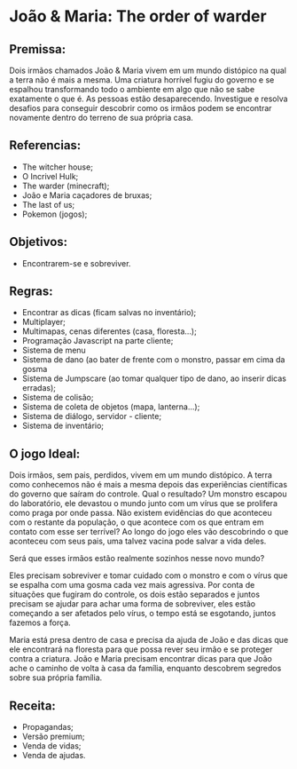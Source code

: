 # João & Maria: The order of warder

## Premissa: 

Dois irmãos chamados João & Maria vivem em um mundo distópico na qual a terra não é mais a mesma. Uma criatura horrível fugiu do governo e se espalhou transformando todo o ambiente em algo que não se sabe exatamente o que é. As pessoas estão desaparecendo. Investigue e resolva desafios para conseguir descobrir como os irmãos podem se encontrar novamente dentro do terreno de sua própria casa.  

## Referencias:

- The witcher house; 
- O Incrivel Hulk; 
- The warder (minecraft);
- João e Maria caçadores de bruxas;
- The last of us;
- Pokemon (jogos);

## Objetivos:

- Encontrarem-se e sobreviver.

## Regras:

- Encontrar as dicas (ficam salvas no inventário);
- Multiplayer;
- Multimapas, cenas diferentes (casa, floresta…);
- Programação Javascript na parte cliente;
- Sistema de menu
- Sistema de dano (ao bater de frente com o monstro, passar em cima da gosma
- Sistema de Jumpscare (ao tomar qualquer tipo de dano, ao inserir dicas erradas);
- Sistema de colisão;
- Sistema de coleta de objetos (mapa, lanterna…);
- Sistema de diálogo, servidor - cliente;
- Sistema de inventário;


## O jogo Ideal:

Dois irmãos, sem pais, perdidos, vivem em um mundo distópico. A terra como conhecemos não é mais a mesma depois das experiências científicas do governo que saíram do controle. Qual o resultado? Um monstro escapou do laboratório, ele devastou o mundo junto com um vírus que se prolifera como praga por onde passa. Não existem evidências do que aconteceu com o restante da população, o que acontece com os que entram em contato com esse ser terrível? Ao longo do jogo eles vão descobrindo o que aconteceu com seus pais, uma talvez vacina pode salvar a vida deles. 

Será que esses irmãos estão realmente sozinhos nesse novo mundo? 

Eles precisam sobreviver e tomar cuidado com o monstro e com o vírus que se espalha com uma gosma cada vez mais agressiva. Por conta de situações que fugiram do controle, os dois estão separados e juntos precisam se ajudar para achar uma forma de sobreviver, eles estão começando a ser afetados pelo vírus, o tempo está se esgotando, juntos fazemos a força. 

Maria está presa dentro de casa e precisa da ajuda de João e das dicas que ele encontrará na floresta para que possa rever seu irmão e se proteger contra a criatura. João e Maria precisam encontrar dicas para que João ache o caminho de volta à casa da família, enquanto descobrem segredos sobre sua própria família. 

## Receita:

- Propagandas;
- Versão premium;
- Venda de vidas;
- Venda de ajudas. 


